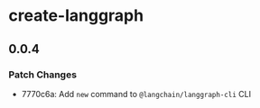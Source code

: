 # create-langgraph

## 0.0.4

### Patch Changes

- 7770c6a: Add `new` command to `@langchain/langgraph-cli` CLI
